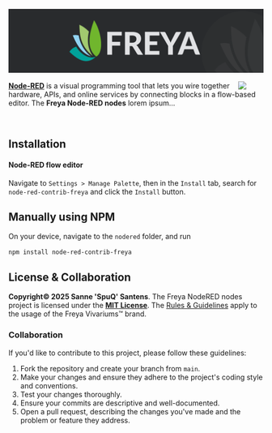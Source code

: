 ![Freya Banner](https://raw.githubusercontent.com/Freya-Vivariums/.github/refs/heads/main/brand/Freya_banner.png)

<img src="https://nodered.org/about/resources/media/node-red-icon.png" align="right" width="10%"/>

**[Node-RED](https://nodered.org/)** is a visual programming tool that lets you wire together hardware, APIs, and online services by connecting blocks in a flow-based editor. The **Freya Node-RED nodes** lorem ipsum...

<br clear="right"/>

## Installation
#### Node-RED flow editor
Navigate to `Settings > Manage Palette`, then in the `Install` tab, search for `node-red-contrib-freya` and click the `Install` button.

## Manually using NPM
On your device, navigate to the `nodered` folder, and run
```
npm install node-red-contrib-freya
```

## License & Collaboration
**Copyright© 2025 Sanne 'SpuQ' Santens**. The Freya NodeRED nodes project is licensed under the **[MIT License](LICENSE.txt)**. The [Rules & Guidelines](https://github.com/Freya-Vivariums/.github/blob/main/brand/Freya_Trademark_Rules_and_Guidelines.md) apply to the usage of the Freya Vivariums™ brand.

### Collaboration

If you'd like to contribute to this project, please follow these guidelines:
1. Fork the repository and create your branch from `main`.
2. Make your changes and ensure they adhere to the project's coding style and conventions.
3. Test your changes thoroughly.
4. Ensure your commits are descriptive and well-documented.
5. Open a pull request, describing the changes you've made and the problem or feature they address.
